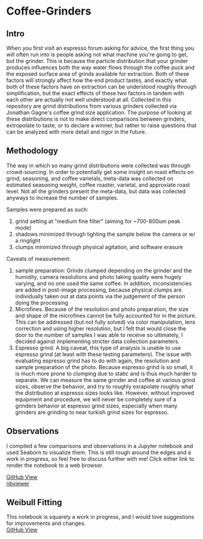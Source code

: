 # Coffee-Grinders

## Intro
When you first visit an espresso forum asking for advice, the first thing you will often run into is people asking not what machine you're going to get, but the grinder. This is because the particle distribution that your grinder produces influences both the way water flows through the coffee puck and the exposed surface area of grinds available for extraction. Both of these factors will strongly affect how the end product tastes, and exactly what both of these factors have on extraction can be understood roughly through simplification, but the exact effects of these two factors in tandem with each other are actually not well understood at all. Collected in this repository are grind distributions from various grinders collected via Jonathan Gagne's coffee grind size application. The purpose of looking at these distributions is not to make direct comparisons between grinders, extropolate to taste, or to declare a winner, but rather to raise questions that can be analyzed with more detail and rigor in the future. 

## Methodology
The way in which so many grind distributions were collected was through crowd-sourcing. In order to potentially get some insight on roast effects on grind, seasoning, and coffee varietals, meta-data was collected on estimated seasoning weight, coffee roaster, varietal, and approxiate roast level. Not all the grinders present the meta-data, but data was collected anyways to increase the number of samples.

Samples were prepared as such:
1. grind setting at "medium fine filter" (aiming for ~700-800um peak mode)    
2. shadows minimized through lighting the sample below the camera or w/ a ringlight
3. clumps minimized through physical agitation, and software erasure

Caveats of measurement:
1. sample preparation: Grinds clumped depending on the grinder and the humidity, camera resolutions and photo taking quality were hugely varying, and no one used the same coffee. In addition, inconsistencies are added in post-image processing, because physical clumps are individually taken out at data points via the judgement of the person doing the processing
2. Microfines. Because of the resolution and photo preparation, the size and shape of the microfines cannot be fully accounted for in the picture. This can be addressed (but not fully solved) via color manipulation, lens correction and using higher resolution, but I felt that would close the door to the number of samples I was able to receive so ultimately, I decided against implementing stricter data collection parameters.
3. Espresso grind. A big caveat, this type of analysis is unable to use espresso grind (at least with these testing parameters). The issue with evaluating espresso grind has to do with again, the resolution and sample preparation of the photo. Because espresso grind is so small, it is much more prone to clumping due to static and is thus much harder to separate. We can measure the same grinder and coffee at various grind sizes, observe the behavior, and try to roughly exrapolate roughly what the distribution at espresso sizes looks like. However, without improved equipment and procedure, we will never be completely sure of a grinders behavior at espresso grind sizes, especially when many grinders are grinding to near turkish grind sizes for espresso.

## Observations

I compiled a few comparisons and observations in a Jupyter notebook and used Seaborn to visualize them. This is still rough around the edges and a work in progress, so feel free to discuss further with me! Click either link to render the notebook to a web browser.

[GitHub View](https://github.com/fam-cf/Coffee-Grinders/blob/main/Notes%20and%20Observations.ipynb)    
[nbviewer](https://nbviewer.jupyter.org/github/fam-cf/Coffee-Grinders/blob/main/Notes%20and%20Observations.ipynb)    

## Weibull Fitting    
This notebook is squarely a work in progress, and I would love suggestions for improvements and changes.    
[GitHub View](https://github.com/fam-cf/Coffee-Grinders/blob/main/The%20Weibull%20Distribution.ipynb)


